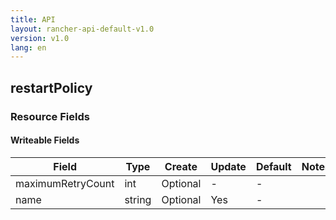 ```yaml
---
title: API
layout: rancher-api-default-v1.0
version: v1.0
lang: en
---
```


## restartPolicy



### Resource Fields

#### Writeable Fields

Field | Type | Create | Update | Default | Notes
---|---|---|---|---|---
maximumRetryCount | int | Optional | - | - | 
name | string | Optional | Yes | - | 



<br>
